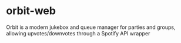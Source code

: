 # orbit-web
Orbit is a modern jukebox and queue manager for parties and groups, allowing upvotes/downvotes through a Spotify API wrapper
